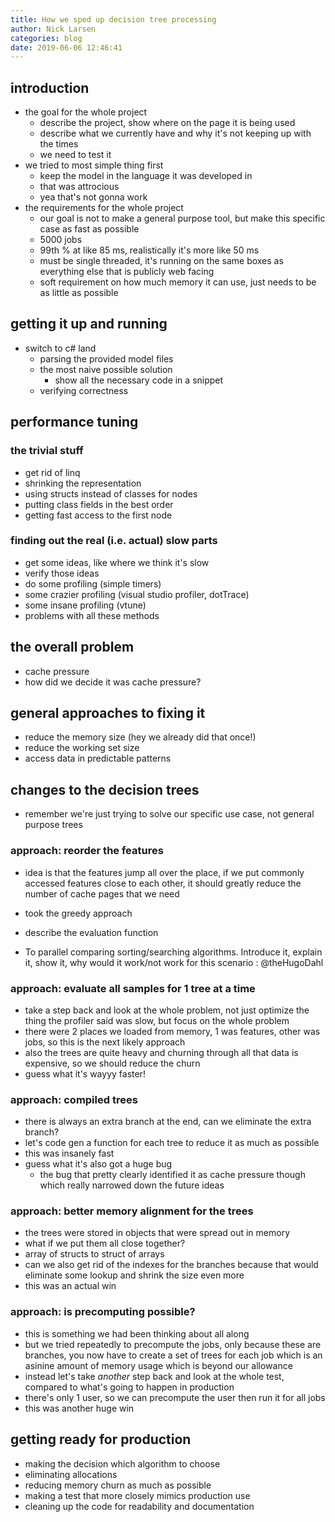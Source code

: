 ```yaml
---
title: How we sped up decision tree processing
author: Nick Larsen
categories: blog
date: 2019-06-06 12:46:41
---
```


## introduction
- the goal for the whole project
  - describe the project, show where on the page it is being used
  - describe what we currently have and why it's not keeping up with the times
  - we need to test it
- we tried to most simple thing first
  - keep the model in the language it was developed in
  - that was attrocious
  - yea that's not gonna work
- the requirements for the whole project
  - our goal is not to make a general purpose tool, but make this specific case as fast as possible
  - 5000 jobs
  - 99th % at like 85 ms, realistically it's more like 50 ms
  - must be single threaded, it's running on the same boxes as everything else that is publicly web facing
  - soft requirement on how much memory it can use, just needs to be as little as possible

## getting it up and running
- switch to c# land
  - parsing the provided model files
  - the most naive possible solution
    - show all the necessary code in a snippet
  - verifying correctness

## performance tuning

### the trivial stuff
- get rid of linq
- shrinking the representation
- using structs instead of classes for nodes
- putting class fields in the best order
- getting fast access to the first node

### finding out the real (i.e. actual) slow parts
- get some ideas, like where we think it's slow
- verify those ideas
- do some profiling (simple timers)
- some crazier profiling (visual studio profiler, dotTrace)
- some insane profiling (vtune)
- problems with all these methods

## the overall problem
- cache pressure
- how did we decide it was cache pressure?

## general approaches to fixing it
- reduce the memory size (hey we already did that once!)
- reduce the working set size
- access data in predictable patterns

## changes to the decision trees
- remember we're just trying to solve our specific use case, not general purpose trees

### approach: reorder the features
- idea is that the features jump all over the place, if we put commonly accessed features close to each other, it should greatly reduce the number of cache pages that we need
- took the greedy approach
- describe the evaluation function

- To parallel comparing sorting/searching algorithms. Introduce it, explain it, show it, why would it work/not work for this scenario : @theHugoDahl

### approach: evaluate all samples for 1 tree at a time
- take a step back and look at the whole problem, not just optimize the thing the profiler said was slow, but focus on the whole problem
- there were 2 places we loaded from memory, 1 was features, other was jobs, so this is the next likely approach
- also the trees are quite heavy and churning through all that data is expensive, so we should reduce the churn
- guess what it's wayyy faster!

### approach: compiled trees
- there is always an extra branch at the end, can we eliminate the extra branch?
- let's code gen a function for each tree to reduce it as much as possible
- this was insanely fast
- guess what it's also got a huge bug
  - the bug that pretty clearly identified it as cache pressure though which really narrowed down the future ideas

### approach: better memory alignment for the trees
- the trees were stored in objects that were spread out in memory
- what if we put them all close together?
- array of structs to struct of arrays
- can we also get rid of the indexes for the branches because that would eliminate some lookup and shrink the size even more
- this was an actual win

### approach: is precomputing possible?
- this is something we had been thinking about all along
- but we tried repeatedly to precompute the jobs, only because these are branches, you now have to create a set of trees for each job which is an asinine amount of memory usage which is beyond our allowance
- instead let's take _another_ step back and look at the whole test, compared to what's going to happen in production
- there's only 1 user, so we can precompute the user then run it for all jobs
- this was another huge win

## getting ready for production
- making the decision which algorithm to choose
- eliminating allocations
- reducing memory churn as much as possible
- making a test that more closely mimics production use
- cleaning up the code for readability and documentation